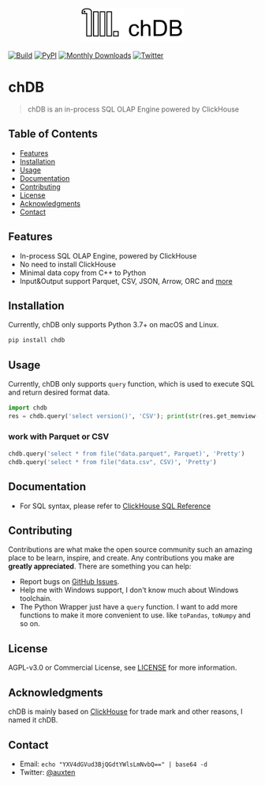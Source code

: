 
<div align="center">
  <img src="docs/_static/snake-chdb.png" height="70">
</div>

[![Build](https://github.com/auxten/chdb/actions/workflows/build_wheels.yml/badge.svg)](https://github.com/auxten/chdb/actions/workflows/build_wheels.yml)
[![PyPI](https://img.shields.io/pypi/v/chdb.svg)](https://pypi.org/project/chdb/)
[![Monthly Downloads](https://pepy.tech/badge/chdb/month)](https://pepy.tech/project/chdb)
[![Twitter](https://img.shields.io/twitter/url/http/shields.io.svg?style=social&label=Twitter)](https://twitter.com/auxten)

# chDB

> chDB is an in-process SQL OLAP Engine powered by ClickHouse


## Table of Contents
* [Features](#features)
* [Installation](#installation)
* [Usage](#usage)
* [Documentation](#documentation)
* [Contributing](#contributing)
* [License](#license)
* [Acknowledgments](#acknowledgments)
* [Contact](#contact)

## Features
     
* In-process SQL OLAP Engine, powered by ClickHouse
* No need to install ClickHouse
* Minimal data copy from C++ to Python
* Input&Output support Parquet, CSV, JSON, Arrow, ORC and [more](https://clickhouse.com/docs/en/interfaces/formats)

## Installation
Currently, chDB only supports Python 3.7+ on macOS and Linux.
```bash
pip install chdb
```

## Usage

Currently, chDB only supports `query` function, which is used to execute SQL and return desired format data.

```python
import chdb
res = chdb.query('select version()', 'CSV'); print(str(res.get_memview().tobytes()))
```

### work with Parquet or CSV
```python
chdb.query('select * from file("data.parquet", Parquet)', 'Pretty')
chdb.query('select * from file("data.csv", CSV)', 'Pretty')
```

## Documentation
- For SQL syntax, please refer to [ClickHouse SQL Reference](https://clickhouse.com/docs/en/sql-reference/syntax)

## Contributing
Contributions are what make the open source community such an amazing place to be learn, inspire, and create. Any contributions you make are **greatly appreciated**.
There are something you can help:
* Report bugs on [GitHub Issues](https://github.com/auxten/chdb/issues).
* Help me with Windows support, I don't know much about Windows toolchain.
* The Python Wrapper just have a `query` function. I want to add more functions to make it more convenient to use. like `toPandas`, `toNumpy` and so on.

## License
AGPL-v3.0 or Commercial License, see [LICENSE](LICENSE.txt) for more information.

## Acknowledgments
chDB is mainly based on [ClickHouse](https://github.com/ClickHouse/ClickHouse)
for trade mark and other reasons, I named it chDB.

## Contact
- Email: `echo "YXV4dGVud3BjQGdtYWlsLmNvbQ==" | base64 -d`
- Twitter: [@auxten](https://twitter.com/auxten)